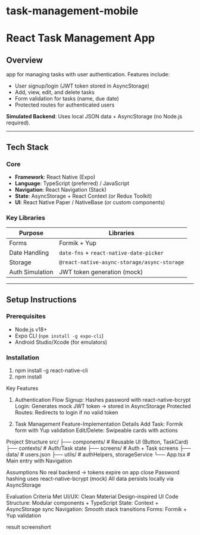 # task-management-mobile
# React Task Management App

## Overview
app for managing tasks with user authentication. Features include:
- User signup/login (JWT token stored in AsyncStorage)
- Add, view, edit, and delete tasks
- Form validation for tasks (name, due date)
- Protected routes for authenticated users

**Simulated Backend**: Uses local JSON data + AsyncStorage (no Node.js required).

---

## Tech Stack
### Core
- **Framework**: React Native (Expo)
- **Language**: TypeScript (preferred) / JavaScript
- **Navigation**: React Navigation (Stack)
- **State**: AsyncStorage + React Context (or Redux Toolkit)
- **UI**: React Native Paper / NativeBase (or custom components)

### Key Libraries
| Purpose          | Libraries                          |
|------------------|-----------------------------------|
| Forms            | Formik + Yup                      |
| Date Handling    | `date-fns` + `react-native-date-picker` |
| Storage          | `@react-native-async-storage/async-storage` |
| Auth Simulation  | JWT token generation (mock)       |

---

## Setup Instructions
### Prerequisites
- Node.js v18+
- Expo CLI (`npm install -g expo-cli`)
- Android Studio/Xcode (for emulators)

### Installation
1. npm install -g react-native-cli
2. npm install

Key Features
1. Authentication Flow
    Signup: Hashes password with react-native-bcrypt
    Login: Generates mock JWT token → stored in AsyncStorage
    Protected Routes: Redirects to login if no valid token

2. Task Management
Feature-Implementation Details
Add Task: Formik form with Yup validation
Edit/Delete: Swipeable cards with actions

Project Structure
src/
├── components/  # Reusable UI (Button, TaskCard)
├── contexts/    # Auth/Task state
├── screens/     # Auth + Task screens
├── data/        # users.json
├── utils/       # authHelpers, storageService
└── App.tsx      # Main entry with Navigation



 Assumptions
No real backend → tokens expire on app close
Password hashing uses react-native-bcrypt (mock)
All data persists locally via AsyncStorage


Evaluation Criteria Met
UI/UX: Clean Material Design-inspired UI
Code Structure: Modular components + TypeScript
State: Context + AsyncStorage sync
Navigation: Smooth stack transitions
Forms: Formik + Yup validation

result screenshort
